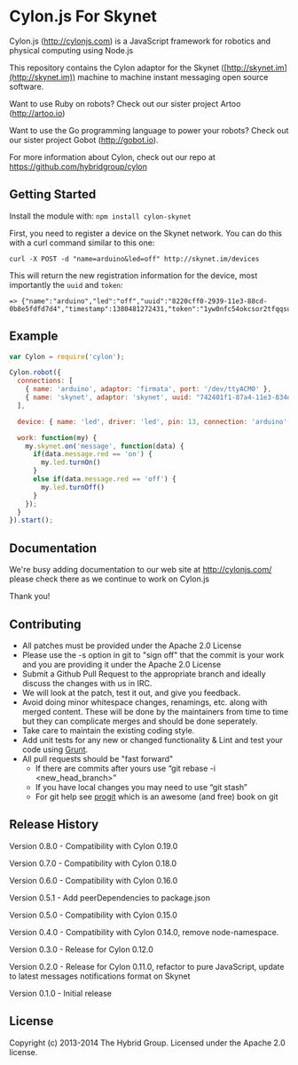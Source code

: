 # Cylon.js For Skynet

Cylon.js (http://cylonjs.com) is a JavaScript framework for robotics and physical computing using Node.js

This repository contains the Cylon adaptor for the Skynet ([http://skynet.im](http://skynet.im)) machine to machine instant messaging open source software.

Want to use Ruby on robots? Check out our sister project Artoo (http://artoo.io)

Want to use the Go programming language to power your robots? Check out our sister project Gobot (http://gobot.io).

For more information about Cylon, check out our repo at https://github.com/hybridgroup/cylon

## Getting Started

Install the module with: `npm install cylon-skynet`

First, you need to register a device on the Skynet network. You can do this with a curl command similar to this one:

```
curl -X POST -d "name=arduino&led=off" http://skynet.im/devices
```

This will return the new registration information for the device, most importantly the `uuid` and `token`:

```
=> {"name":"arduino","led":"off","uuid":"8220cff0-2939-11e3-88cd-0b8e5fdfd7d4","timestamp":1380481272431,"token":"1yw0nfc54okcsor2tfqqsuvnrcf2yb9","online":false,"_id":"524878f8cc12f0877f000003"}
```

## Example

```javascript
var Cylon = require('cylon');

Cylon.robot({
  connections: [
    { name: 'arduino', adaptor: 'firmata', port: '/dev/ttyACM0' },
    { name: 'skynet', adaptor: 'skynet', uuid: "742401f1-87a4-11e3-834d-670dadc0ddbf", token: "xjq9h3yzhemf5hfrme8y08fh0sm50zfr" }
  ],

  device: { name: 'led', driver: 'led', pin: 13, connection: 'arduino' },

  work: function(my) {
    my.skynet.on('message', function(data) {
      if(data.message.red == 'on') {
        my.led.turnOn()
      }
      else if(data.message.red == 'off') {
        my.led.turnOff()
      }
    });
  }
}).start();
```

## Documentation
We're busy adding documentation to our web site at http://cylonjs.com/ please check there as we continue to work on Cylon.js

Thank you!

## Contributing

* All patches must be provided under the Apache 2.0 License
* Please use the -s option in git to "sign off" that the commit is your work and you are providing it under the Apache 2.0 License
* Submit a Github Pull Request to the appropriate branch and ideally discuss the changes with us in IRC.
* We will look at the patch, test it out, and give you feedback.
* Avoid doing minor whitespace changes, renamings, etc. along with merged content. These will be done by the maintainers from time to time but they can complicate merges and should be done seperately.
* Take care to maintain the existing coding style.
* Add unit tests for any new or changed functionality & Lint and test your code using [Grunt](http://gruntjs.com/).
* All pull requests should be "fast forward"
  * If there are commits after yours use “git rebase -i <new_head_branch>”
  * If you have local changes you may need to use “git stash”
  * For git help see [progit](http://git-scm.com/book) which is an awesome (and free) book on git

## Release History

Version 0.8.0 - Compatibility with Cylon 0.19.0

Version 0.7.0 - Compatibility with Cylon 0.18.0

Version 0.6.0 - Compatibility with Cylon 0.16.0

Version 0.5.1 - Add peerDependencies to package.json

Version 0.5.0 - Compatibility with Cylon 0.15.0

Version 0.4.0 - Compatibility with Cylon 0.14.0, remove node-namespace.

Version 0.3.0 - Release for Cylon 0.12.0

Version 0.2.0 - Release for Cylon 0.11.0, refactor to pure JavaScript, update to latest messages notifications format on Skynet

Version 0.1.0 - Initial release

## License
Copyright (c) 2013-2014 The Hybrid Group. Licensed under the Apache 2.0 license.
